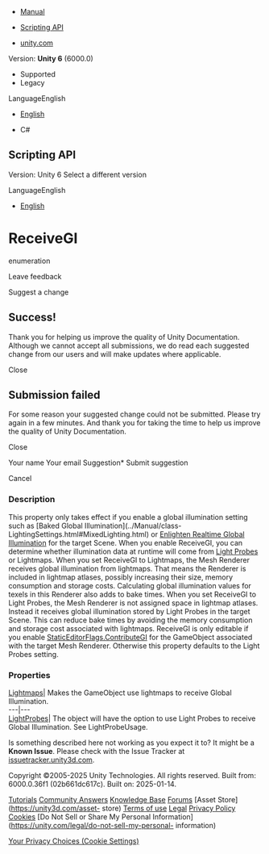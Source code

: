 [ ]()

  * [Manual](../Manual/index.html)
  * [Scripting API](../ScriptReference/index.html)

  * [unity.com](https://unity.com/)

Version: **Unity 6** (6000.0)

  * Supported
  * Legacy

LanguageEnglish

  * [English]()

  * C#

[ ](https://docs.unity3d.com)

## Scripting API

Version: Unity 6 Select a different version

LanguageEnglish

  * [English]()

# ReceiveGI

enumeration

Leave feedback

Suggest a change

## Success!

Thank you for helping us improve the quality of Unity Documentation. Although
we cannot accept all submissions, we do read each suggested change from our
users and will make updates where applicable.

Close

## Submission failed

For some reason your suggested change could not be submitted. Please <a>try
again</a> in a few minutes. And thank you for taking the time to help us
improve the quality of Unity Documentation.

Close

Your name Your email Suggestion* Submit suggestion

Cancel

[ ]()

### Description

This property only takes effect if you enable a global illumination setting
such as [Baked Global Illumination](../Manual/class-
LightingSettings.html#MixedLighting.html) or [Enlighten Realtime Global
Illumination](../Manual/class-LightingSettings.html#RealtimeLighting.html) for
the target Scene. When you enable ReceiveGI, you can determine whether
illumination data at runtime will come from [Light
Probes](../Manual/LightProbes.html) or Lightmaps. When you set ReceiveGI to
Lightmaps, the Mesh Renderer receives global illumination from lightmaps. That
means the Renderer is included in lightmap atlases, possibly increasing their
size, memory consumption and storage costs. Calculating global illumination
values for texels in this Renderer also adds to bake times. When you set
ReceiveGI to Light Probes, the Mesh Renderer is not assigned space in lightmap
atlases. Instead it receives global illumination stored by Light Probes in the
target Scene. This can reduce bake times by avoiding the memory consumption
and storage cost associated with lightmaps. ReceiveGI is only editable if you
enable [StaticEditorFlags.ContributeGI](StaticEditorFlags.ContributeGI.html)
for the GameObject associated with the target Mesh Renderer. Otherwise this
property defaults to the Light Probes setting.

### Properties

[Lightmaps](ReceiveGI.Lightmaps.html)| Makes the GameObject use lightmaps to
receive Global Illumination.  
---|---  
[LightProbes](ReceiveGI.LightProbes.html)| The object will have the option to
use Light Probes to receive Global Illumination. See LightProbeUsage.  
  
Is something described here not working as you expect it to? It might be a
**Known Issue**. Please check with the Issue Tracker at
[issuetracker.unity3d.com](https://issuetracker.unity3d.com).

Copyright ©2005-2025 Unity Technologies. All rights reserved. Built from:
6000.0.36f1 (02b661dc617c). Built on: 2025-01-14.

[Tutorials](https://unity3d.com/learn) [Community
Answers](https://answers.unity3d.com) [Knowledge
Base](https://support.unity3d.com/hc/en-us)
[Forums](https://forum.unity3d.com) [Asset Store](https://unity3d.com/asset-
store) [Terms of use](https://docs.unity3d.com/Manual/TermsOfUse.html)
[Legal](https://unity.com/legal) [Privacy
Policy](https://unity.com/legal/privacy-policy)
[Cookies](https://unity.com/legal/cookie-policy) [Do Not Sell or Share My
Personal Information](https://unity.com/legal/do-not-sell-my-personal-
information)

[Your Privacy Choices (Cookie Settings)](javascript:void\(0\);)

